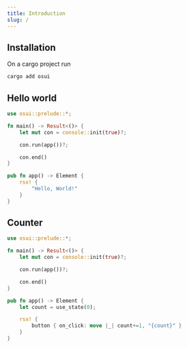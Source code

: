 ```yaml
---
title: Introduction
slug: /
---
```


## Installation

On a cargo project run

```bash
cargo add osui
```

## Hello world

```rust title='src/main.rs'
use osui::prelude::*;

fn main() -> Result<()> {
    let mut con = console::init(true)?;

    con.run(app())?;

    con.end()
}

pub fn app() -> Element {
    rsx! {
        "Hello, World!"
    }
}
```

## Counter

```rust title='src/main.rs'
use osui::prelude::*;

fn main() -> Result<()> {
    let mut con = console::init(true)?;

    con.run(app())?;

    con.end()
}

pub fn app() -> Element {
    let count = use_state(0);

    rsx! {
        button { on_click: move |_| count+=1, "{count}" }
    }
}
```

